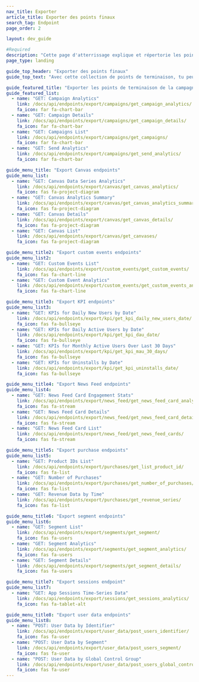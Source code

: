 ```yaml
---
nav_title: Exporter
article_title: Exporter des points finaux
search_tag: Endpoint
page_order: 2

layout: dev_guide

#Required
description: "Cette page d'atterrissage explique et répertorie les points de terminaison d'exportation de Braze."
page_type: landing

guide_top_header: "Exporter des points finaux"
guide_top_text: "Avec cette collection de points de terminaison, tu peux accéder et exporter différents niveaux de détails sur tes KPI, tes cartes de fil d'actualité, tes sessions d'appli, tes utilisateurs, tes segments, tes campagnes et tes Canevas. <br> <br>Assure-toi de connaître ton <a href='/docs/user_guide/administrative/access_braze/braze_instances/' target='_blank'>Instance Braze</a>, <a href='/docs/api/api_key/' target='_blank'>clé API</a>, et <a href='/docs/api/identifier_types/' target='_blank'>identifiant API</a> lors de l'élaboration de tes paramètres et corps de requête."

guide_featured_title: "Exporter les points de terminaison de la campagne"
guide_featured_list:
  - name: "GET: Campaign Analytics"
    link: /docs/api/endpoints/export/campaigns/get_campaign_analytics/
    fa_icon: far fa-chart-bar
  - name: "GET: Campaign Details"
    link: /docs/api/endpoints/export/campaigns/get_campaign_details/
    fa_icon: far fa-chart-bar
  - name: "GET: Campaigns List"
    link: /docs/api/endpoints/export/campaigns/get_campaigns/
    fa_icon: far fa-chart-bar
  - name: "GET: Send Analytics"
    link: /docs/api/endpoints/export/campaigns/get_send_analytics/
    fa_icon: far fa-chart-bar

guide_menu_title: "Export Canvas endpoints"
guide_menu_list:
  - name: "GET: Canvas Data Series Analytics"
    link: /docs/api/endpoints/export/canvas/get_canvas_analytics/
    fa_icon: fas fa-project-diagram
  - name: "GET: Canvas Analytics Summary"
    link: /docs/api/endpoints/export/canvas/get_canvas_analytics_summary/
    fa_icon: fas fa-project-diagram
  - name: "GET: Canvas Details"
    link: /docs/api/endpoints/export/canvas/get_canvas_details/
    fa_icon: fas fa-project-diagram
  - name: "GET: Canvas List"
    link: /docs/api/endpoints/export/canvas/get_canvases/
    fa_icon: fas fa-project-diagram

guide_menu_title2: "Export custom events endpoints"
guide_menu_list2:
  - name: "GET: Custom Events List"
    link: /docs/api/endpoints/export/custom_events/get_custom_events/
    fa_icon: fas fa-chart-line
  - name: "GET: Custom Event Analytics"
    link: /docs/api/endpoints/export/custom_events/get_custom_events_analytics/
    fa_icon: fas fa-chart-line

guide_menu_title3: "Export KPI endpoints"
guide_menu_list3:
  - name: "GET: KPIs for Daily New Users by Date"
    link: /docs/api/endpoints/export/kpi/get_kpi_daily_new_users_date/
    fa_icon: fas fa-bullseye
  - name: "GET: KPIs for Daily Active Users by Date"
    link: /docs/api/endpoints/export/kpi/get_kpi_dau_date/
    fa_icon: fas fa-bullseye
  - name: "GET: KPIs for Monthly Active Users Over Last 30 Days"
    link: /docs/api/endpoints/export/kpi/get_kpi_mau_30_days/
    fa_icon: fas fa-bullseye
  - name: "GET: KPIs for Uninstalls by Date"
    link: /docs/api/endpoints/export/kpi/get_kpi_uninstalls_date/
    fa_icon: fas fa-bullseye

guide_menu_title4: "Export News Feed endpoints"
guide_menu_list4:
  - name: "GET: News Feed Card Engagement Stats"
    link: /docs/api/endpoints/export/news_feed/get_news_feed_card_analytics/
    fa_icon: fas fa-stream
  - name: "GET: News Feed Card Details"
    link: /docs/api/endpoints/export/news_feed/get_news_feed_card_details/
    fa_icon: fas fa-stream
  - name: "GET: News Feed Card List"
    link: /docs/api/endpoints/export/news_feed/get_news_feed_cards/
    fa_icon: fas fa-stream

guide_menu_title5: "Export purchase endpoints"
guide_menu_list5:
  - name: "GET: Product IDs List"
    link: /docs/api/endpoints/export/purchases/get_list_product_id/
    fa_icon: fas fa-list
  - name: "GET: Number of Purchases"
    link: /docs/api/endpoints/export/purchases/get_number_of_purchases/
    fa_icon: fas fa-list
  - name: "GET: Revenue Data by Time"
    link: /docs/api/endpoints/export/purchases/get_revenue_series/
    fa_icon: fas fa-list

guide_menu_title6: "Export segment endpoints"
guide_menu_list6:
  - name: "GET: Segment List"
    link: /docs/api/endpoints/export/segments/get_segment/
    fa_icon: fas fa-users
  - name: "GET: Segment Analytics"
    link: /docs/api/endpoints/export/segments/get_segment_analytics/
    fa_icon: fas fa-users
  - name: "GET: Segment Details"
    link: /docs/api/endpoints/export/segments/get_segment_details/
    fa_icon: fas fa-users

guide_menu_title7: "Export sessions endpoint"
guide_menu_list7:
  - name: "GET: App Sessions Time-Series Data"
    link: /docs/api/endpoints/export/sessions/get_sessions_analytics/
    fa_icon: fas fa-tablet-alt

guide_menu_title8: "Export user data endpoints"
guide_menu_list8:
  - name: "POST: User Data by Identifier"
    link: /docs/api/endpoints/export/user_data/post_users_identifier/
    fa_icon: fas fa-user
  - name: "POST: User Data by Segment"
    link: /docs/api/endpoints/export/user_data/post_users_segment/
    fa_icon: fas fa-user
  - name: "POST: User Data by Global Control Group"
    link: /docs/api/endpoints/export/user_data/post_users_global_control_group/
    fa_icon: fas fa-user
---
```

